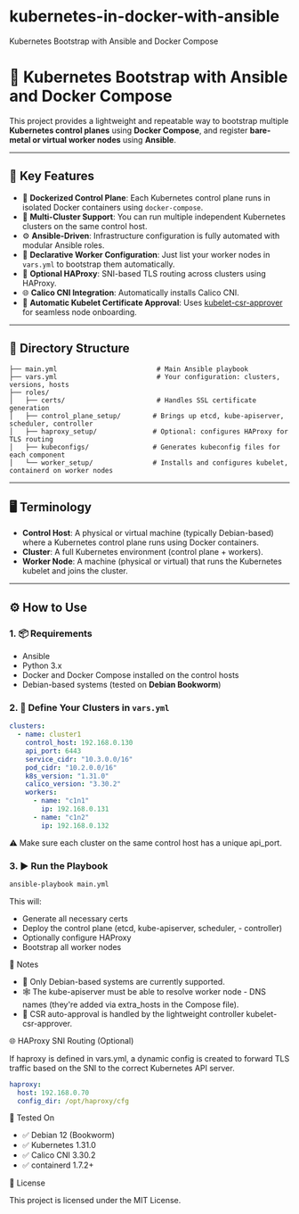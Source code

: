 # kubernetes-in-docker-with-ansible
Kubernetes Bootstrap with Ansible and Docker Compose
# 🚀 Kubernetes Bootstrap with Ansible and Docker Compose

This project provides a lightweight and repeatable way to bootstrap multiple **Kubernetes control planes** using **Docker Compose**, and register **bare-metal or virtual worker nodes** using **Ansible**.

---

## 🧱 Key Features

- 🐳 **Dockerized Control Plane**: Each Kubernetes control plane runs in isolated Docker containers using `docker-compose`.
- 🔁 **Multi-Cluster Support**: You can run multiple independent Kubernetes clusters on the same control host.
- ⚙️ **Ansible-Driven**: Infrastructure configuration is fully automated with modular Ansible roles.
- 👷 **Declarative Worker Configuration**: Just list your worker nodes in `vars.yml` to bootstrap them automatically.
- 🧩 **Optional HAProxy**: SNI-based TLS routing across clusters using HAProxy.
- 🌐 **Calico CNI Integration**: Automatically installs Calico CNI.
- 🔐 **Automatic Kubelet Certificate Approval**: Uses [kubelet-csr-approver](https://github.com/postfinance/kubelet-csr-approver) for seamless node onboarding.

---

## 📁 Directory Structure

```text
├── main.yml                         # Main Ansible playbook
├── vars.yml                         # Your configuration: clusters, versions, hosts
├── roles/
│   ├── certs/                       # Handles SSL certificate generation
│   ├── control_plane_setup/        # Brings up etcd, kube-apiserver, scheduler, controller
│   ├── haproxy_setup/              # Optional: configures HAProxy for TLS routing
│   ├── kubeconfigs/                # Generates kubeconfig files for each component
│   └── worker_setup/               # Installs and configures kubelet, containerd on worker nodes
```


---

## 🖥️ Terminology

- **Control Host**: A physical or virtual machine (typically Debian-based) where a Kubernetes control plane runs using Docker containers.
- **Cluster**: A full Kubernetes environment (control plane + workers).
- **Worker Node**: A machine (physical or virtual) that runs the Kubernetes kubelet and joins the cluster.

---

## ⚙️ How to Use

### 1. 📦 Requirements

- Ansible
- Python 3.x
- Docker and Docker Compose installed on the control hosts
- Debian-based systems (tested on **Debian Bookworm**)

### 2. 📁 Define Your Clusters in `vars.yml`

```yaml
clusters:
  - name: cluster1
    control_host: 192.168.0.130
    api_port: 6443
    service_cidr: "10.3.0.0/16"
    pod_cidr: "10.2.0.0/16"
    k8s_version: "1.31.0"
    calico_version: "3.30.2"
    workers:
      - name: "c1n1"
        ip: 192.168.0.131
      - name: "c1n2"
        ip: 192.168.0.132
```
⚠️ Make sure each cluster on the same control host has a unique api_port.

### 3. ▶️ Run the Playbook
```bash
ansible-playbook main.yml
```
This will:

- Generate all necessary certs
- Deploy the control plane (etcd, kube-apiserver, scheduler, - controller)
- Optionally configure HAProxy
- Bootstrap all worker nodes

📌 Notes

- 🐧 Only Debian-based systems are currently supported.
- 🕸️ The kube-apiserver must be able to resolve worker node - DNS names (they're added via extra_hosts in the Compose file).
- 🔁 CSR auto-approval is handled by the lightweight controller kubelet-csr-approver.

🌐 HAProxy SNI Routing (Optional)

If haproxy is defined in vars.yml, a dynamic config is created to forward TLS traffic based on the SNI to the correct Kubernetes API server.

```yaml
haproxy:
  host: 192.168.0.70
  config_dir: /opt/haproxy/cfg
```

🧪 Tested On

- ✅ Debian 12 (Bookworm)
- ✅ Kubernetes 1.31.0
- ✅ Calico CNI 3.30.2
- ✅ containerd 1.7.2+

🧾 License

This project is licensed under the MIT License.


